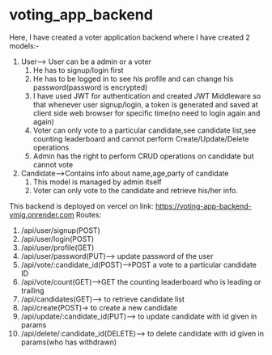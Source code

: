 # voting_app_backend
Here, I have created a voter application backend where I have created 2 models:-
1) User--> User can be a admin or a voter
    1. He has to signup/login first
    2. He has to be logged in to see his profile and can change his password(password is encrypted)
    3. I have used JWT for authentication and created JWT Middleware so that whenever user signup/login, a token is 
       generated and saved at client side web browser for specific time(no need to login again and again)
    4. Voter can only vote to a particular candidate,see candidate list,see counting leaderboard and cannot perform 
        Create/Update/Delete operations
    5. Admin has the right to perform CRUD operations on candidate but cannot vote
2) Candidate-->Contains info about name,age,party of candidate
     1. This model is managed by admin itself
     2. Voter can only vote to the candidate and retrieve his/her info.

This backend is deployed on vercel on link: https://voting-app-backend-ymig.onrender.com
Routes:
1. /api/user/signup(POST)
2. /api/user/login(POST)
3. /api/user/profile(GET)
4. /api/user/password(PUT)--> update password of the user
5. /api/vote/:candidate_id(POST)-->POST a vote to a particular candidate ID
6. /api/vote/count(GET)-->GET the counting leaderboard who is leading or trailing
7. /api/candidates(GET)--> to retrieve candidate list
8. /api/create(POST)-> to create a new candidate
9. /api/update/:candidate_id(PUT)--> to update candidate with id given in params
10. /api/delete/:candidate_id(DELETE)--> to delete candidate with id given in params(who has withdrawn)
